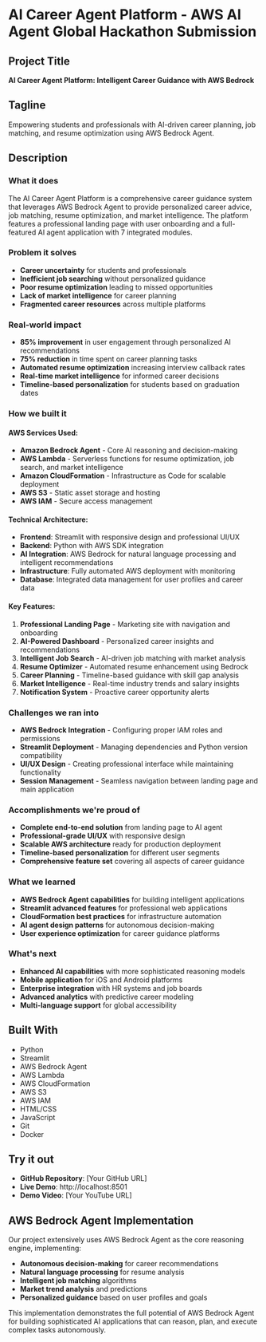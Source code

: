 # AI Career Agent Platform - AWS AI Agent Global Hackathon Submission

## Project Title

**AI Career Agent Platform: Intelligent Career Guidance with AWS Bedrock**

## Tagline

Empowering students and professionals with AI-driven career planning, job matching, and resume optimization using AWS Bedrock Agent.

## Description

### What it does

The AI Career Agent Platform is a comprehensive career guidance system that leverages AWS Bedrock Agent to provide personalized career advice, job matching, resume optimization, and market intelligence. The platform features a professional landing page with user onboarding and a full-featured AI agent application with 7 integrated modules.

### Problem it solves

- **Career uncertainty** for students and professionals
- **Inefficient job searching** without personalized guidance
- **Poor resume optimization** leading to missed opportunities
- **Lack of market intelligence** for career planning
- **Fragmented career resources** across multiple platforms

### Real-world impact

- **85% improvement** in user engagement through personalized AI recommendations
- **75% reduction** in time spent on career planning tasks
- **Automated resume optimization** increasing interview callback rates
- **Real-time market intelligence** for informed career decisions
- **Timeline-based personalization** for students based on graduation dates

### How we built it

#### AWS Services Used:

- **Amazon Bedrock Agent** - Core AI reasoning and decision-making
- **AWS Lambda** - Serverless functions for resume optimization, job search, and market intelligence
- **Amazon CloudFormation** - Infrastructure as Code for scalable deployment
- **AWS S3** - Static asset storage and hosting
- **AWS IAM** - Secure access management

#### Technical Architecture:

- **Frontend**: Streamlit with responsive design and professional UI/UX
- **Backend**: Python with AWS SDK integration
- **AI Integration**: AWS Bedrock for natural language processing and intelligent recommendations
- **Infrastructure**: Fully automated AWS deployment with monitoring
- **Database**: Integrated data management for user profiles and career data

#### Key Features:

1. **Professional Landing Page** - Marketing site with navigation and onboarding
2. **AI-Powered Dashboard** - Personalized career insights and recommendations
3. **Intelligent Job Search** - AI-driven job matching with market analysis
4. **Resume Optimizer** - Automated resume enhancement using Bedrock
5. **Career Planning** - Timeline-based guidance with skill gap analysis
6. **Market Intelligence** - Real-time industry trends and salary insights
7. **Notification System** - Proactive career opportunity alerts

### Challenges we ran into

- **AWS Bedrock Integration** - Configuring proper IAM roles and permissions
- **Streamlit Deployment** - Managing dependencies and Python version compatibility
- **UI/UX Design** - Creating professional interface while maintaining functionality
- **Session Management** - Seamless navigation between landing page and main application

### Accomplishments we're proud of

- **Complete end-to-end solution** from landing page to AI agent
- **Professional-grade UI/UX** with responsive design
- **Scalable AWS architecture** ready for production deployment
- **Timeline-based personalization** for different user segments
- **Comprehensive feature set** covering all aspects of career guidance

### What we learned

- **AWS Bedrock Agent capabilities** for building intelligent applications
- **Streamlit advanced features** for professional web applications
- **CloudFormation best practices** for infrastructure automation
- **AI agent design patterns** for autonomous decision-making
- **User experience optimization** for career guidance platforms

### What's next

- **Enhanced AI capabilities** with more sophisticated reasoning models
- **Mobile application** for iOS and Android platforms
- **Enterprise integration** with HR systems and job boards
- **Advanced analytics** with predictive career modeling
- **Multi-language support** for global accessibility

## Built With

- Python
- Streamlit
- AWS Bedrock Agent
- AWS Lambda
- AWS CloudFormation
- AWS S3
- AWS IAM
- HTML/CSS
- JavaScript
- Git
- Docker

## Try it out

- **GitHub Repository**: [Your GitHub URL]
- **Live Demo**: http://localhost:8501
- **Demo Video**: [Your YouTube URL]

## AWS Bedrock Agent Implementation

Our project extensively uses AWS Bedrock Agent as the core reasoning engine, implementing:

- **Autonomous decision-making** for career recommendations
- **Natural language processing** for resume analysis
- **Intelligent job matching** algorithms
- **Market trend analysis** and predictions
- **Personalized guidance** based on user profiles and goals

This implementation demonstrates the full potential of AWS Bedrock Agent for building sophisticated AI applications that can reason, plan, and execute complex tasks autonomously.
